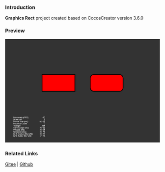 ### Introduction
**Graphics Rect** project created based on CocosCreator version 3.6.0

### Preview
![image](../../../image/202203/2022030402.png)

### Related Links
[Gitee](https://gitee.com/mirrors_cocos-creator/test-cases-3d/tree/v3.0/assets/cases/ui/14.graphics) | [Github](https://github.com/cocos-creator/test-cases-3d/tree/v3.0/assets/cases/ui/14.graphics)